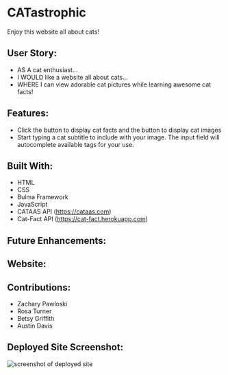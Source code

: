 # CATastrophic

Enjoy this website all about cats!

## User Story:
* AS A cat enthusiast...
* I WOULD like a website all about cats...
* WHERE I can view adorable cat pictures while learning awesome cat facts!

## Features:
* Click the button to display cat facts and the button to display cat images
* Start typing a cat subtitle to include with your image. The input field will autocomplete available tags for your use.

## Built With:
* HTML
* CSS
* Bulma Framework
* JavaScript
* CATAAS API (https://cataas.com)
* Cat-Fact API (https://cat-fact.herokuapp.com)

## Future Enhancements:

## Website:


## Contributions:
* Zachary Pawloski 
* Rosa Turner
* Betsy Griffith
* Austin Davis

## Deployed Site Screenshot:
![screenshot of deployed site]()